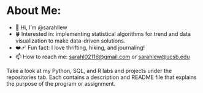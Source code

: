 # About Me:
- 👋 Hi, I’m @sarahllew
- 🍀 Interested in: implementing statistical algorithms for trend and data visualization to make data-driven solutions.
- ❤️‍🩹 Fun fact: I love thrifting, hiking, and journaling!
- 📫 How to reach me: sarahl02116@gmail.com or sarahlew@ucsb.edu

Take a look at my Python, SQL, and R labs and projects under the repositories tab. 
Each contains a description and README file that explains the purpose of the program or assignment. 


<!---
sarahllew/sarahllew is a ✨ special ✨ repository because its `README.md` (this file) appears on your GitHub profile.
You can click the Preview link to take a look at your changes.
--->
